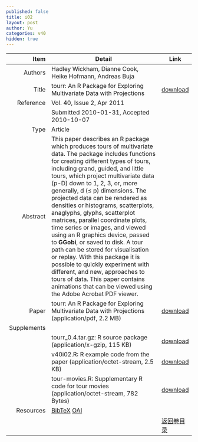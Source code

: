 ```yaml
---
published: false
title: i02
layout: post
author: Yu
categories: v40
hidden: true
---
```


| Item | Detail | Link |
|---:|---|---|
| Authors | Hadley  Wickham, Dianne Cook, Heike Hofmann, Andreas Buja| |
| Title |tourr: An R Package for Exploring Multivariate Data with Projections | [download](http://www.jstatsoft.org/v40/i02/paper) |
| Reference |Vol. 40, Issue 2, Apr 2011 | |
| | Submitted 2010-01-31, Accepted 2010-10-07| | 
| Type | Article| |
| Abstract | This paper describes an R package which produces tours of multivariate data. The package includes functions for creating different types of tours, including grand, guided, and little tours, which project multivariate data (p-D) down to 1, 2, 3, or, more generally, d (≤ p) dimensions. The projected data can be rendered as densities or histograms, scatterplots, anaglyphs, glyphs, scatterplot matrices, parallel coordinate plots, time series or images, and viewed using an R graphics device, passed to <b>GGobi</b>, or saved to disk. A tour path can be stored for visualisation or replay. With this package it is possible to quickly experiment with different, and new, approaches to tours of data. This paper contains animations that can be viewed using the Adobe Acrobat PDF viewer.| |
| Paper | tourr: An R Package for Exploring Multivariate Data with Projections  (application/pdf, 2.2 MB)| [download](http://www.jstatsoft.org/v40/i02/paper) |
| Supplements | | |
| |tourr_0.4.tar.gz: R source package  (application/x-gzip, 115 KB)|  [download](http://www.jstatsoft.org/v40/i02/supp/1) |
| |v40i02.R:         R example code from the paper  (application/octet-stream, 2.5 KB)|  [download](http://www.jstatsoft.org/v40/i02/supp/2) |
| |tour-movies.R:    Supplementary R code for tour movies  (application/octet-stream, 782 Bytes)|  [download](http://www.jstatsoft.org/v40/i02/supp/3) |
| Resources | [BibTeX](http://www.jstatsoft.org/v40/i02/bibtex) [OAI](http://www.jstatsoft.org/oai?verb=GetRecord&identifier=oai.jstatsoft/v40/i02&prefix=oai_dc)| |
| |  | [返回卷目录]({{site.baseurl}}/volume/v40.html) |